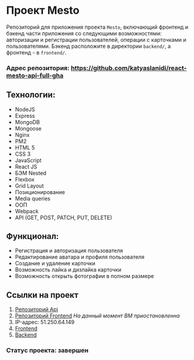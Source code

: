 # Проект Mesto
Репозиторий для приложения проекта `Mesto`, включающий фронтенд и бэкенд части приложения со следующими возможностями: авторизации и регистрации пользователей, операции с карточками и пользователями. Бэкенд расположите в директории `backend/`, а фронтенд - в `frontend/`. 

### Адрес репозитория: https://github.com/katyaslanidi/react-mesto-api-full-gha

## Технологии:
* NodeJS
* Express
* MongoDB
* Mongoose
* Nginx
* PM2
* HTML 5
* CSS 3
* JavaScript
* React JS
* БЭМ Nested
* Flexbox
* Grid Layout
* Позиционирование
* Media queries
* ООП
* Webpack
* API (GET, POST, PATCH, PUT, DELETE)

## Функционал:
* Регистрация и авторизация пользователя
* Редактирование аватара и профиля пользователя
* Создание и удаление карточки
* Возможность лайка и дизлайка карточки
* Возможность открыть фотографии в полном размере

## Ссылки на проект
1. [Репозиторий Api](https://github.com/katyaslanidi/express-mesto-gha)
2. [Репозиторий Frontend](https://github.com/katyaslanidi/react-mesto-auth)
_На данный момент ВМ приостановленна_
3. IP-адрес: 51.250.64.149
4. [Frontend](https://katyaslanidi.mesto.nomoredomains.xyz)
5. [Backend](https://api.katyaslanidi.mesto.nomoredomains.xyz)

### Статус проекта: завершен

